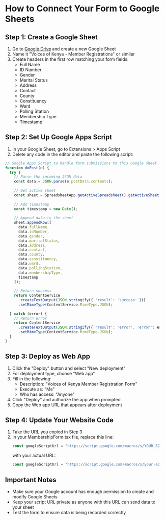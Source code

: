 
# How to Connect Your Form to Google Sheets

## Step 1: Create a Google Sheet
1. Go to [Google Drive](https://drive.google.com/) and create a new Google Sheet
2. Name it "Voices of Kenya - Member Registrations" or similar
3. Create headers in the first row matching your form fields: 
   - Full Name
   - ID Number
   - Gender
   - Marital Status
   - Address
   - Contact
   - County
   - Constituency
   - Ward
   - Polling Station
   - Membership Type
   - Timestamp

## Step 2: Set Up Google Apps Script
1. In your Google Sheet, go to Extensions > Apps Script
2. Delete any code in the editor and paste the following script:

```javascript
// Google Apps Script to handle form submissions to this Google Sheet
function doPost(e) {
  try {
    // Parse the incoming JSON data
    const data = JSON.parse(e.postData.contents);
    
    // Get active sheet
    const sheet = SpreadsheetApp.getActiveSpreadsheet().getActiveSheet();
    
    // Add timestamp
    const timestamp = new Date();
    
    // Append data to the sheet
    sheet.appendRow([
      data.fullName,
      data.idNumber,
      data.gender,
      data.maritalStatus,
      data.address,
      data.contact,
      data.county,
      data.constituency,
      data.ward,
      data.pollingStation,
      data.membershipType,
      timestamp
    ]);
    
    // Return success
    return ContentService
      .createTextOutput(JSON.stringify({ 'result': 'success' }))
      .setMimeType(ContentService.MimeType.JSON);
      
  } catch (error) {
    // Return error
    return ContentService
      .createTextOutput(JSON.stringify({ 'result': 'error', 'error': error }))
      .setMimeType(ContentService.MimeType.JSON);
  }
}
```

## Step 3: Deploy as Web App
1. Click the "Deploy" button and select "New deployment"
2. For deployment type, choose "Web app"
3. Fill in the following:
   - Description: "Voices of Kenya Member Registration Form"
   - Execute as: "Me"
   - Who has access: "Anyone"
4. Click "Deploy" and authorize the app when prompted
5. Copy the Web app URL that appears after deployment

## Step 4: Update Your Website Code
1. Take the URL you copied in Step 3
2. In your MembershipForm.tsx file, replace this line:
   ```javascript
   const googleScriptUrl = "https://script.google.com/macros/s/YOUR_SCRIPT_ID_HERE/exec";
   ```
   with your actual URL:
   ```javascript
   const googleScriptUrl = "https://script.google.com/macros/s/your-actual-script-id/exec";
   ```

## Important Notes
- Make sure your Google account has enough permission to create and modify Google Sheets
- Keep your script URL private as anyone with this URL can send data to your sheet
- Test the form to ensure data is being recorded correctly
